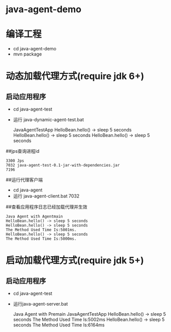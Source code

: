 # java-agent-demo

# 编译工程
+ cd java-agent-demo
+ mvn package

# 动态加载代理方式(require jdk 6+)
## 启动应用程序
+ cd java-agent-test
+ 运行  java-dynamic-agent-test.bat 

	JavaAgentTestApp
	HelloBean.hello() -> sleep 5 seconds
	HelloBean.hello() -> sleep 5 seconds
	HelloBean.hello() -> sleep 5 seconds		

##jps查询进程id

	3300 Jps
	7032 java-agent-test-0.1-jar-with-dependencies.jar
	7196

##运行代理客户端
+ cd java-agent
+ 运行  java-agent-client.bat 7032


##查看应用程序日志已经加载代理并生效

	Java Agent with Agentmain
	HelloBean.hello() -> sleep 5 seconds
	HelloBean.hello() -> sleep 5 seconds
	The Method Used Time Is:5001ms.
	HelloBean.hello() -> sleep 5 seconds
	The Method Used Time Is:5000ms.

# 启动加载代理方式(require jdk 5+)
## 启动应用程序
+ cd java-agent-test 
+ 运行java-agent-server.bat

	Java Agent with Premain
	JavaAgentTestApp
	HelloBean.hello() -> sleep 5 seconds
	The Method Used Time Is:5002ms
	HelloBean.hello() -> sleep 5 seconds
	The Method Used Time Is:6164ms
